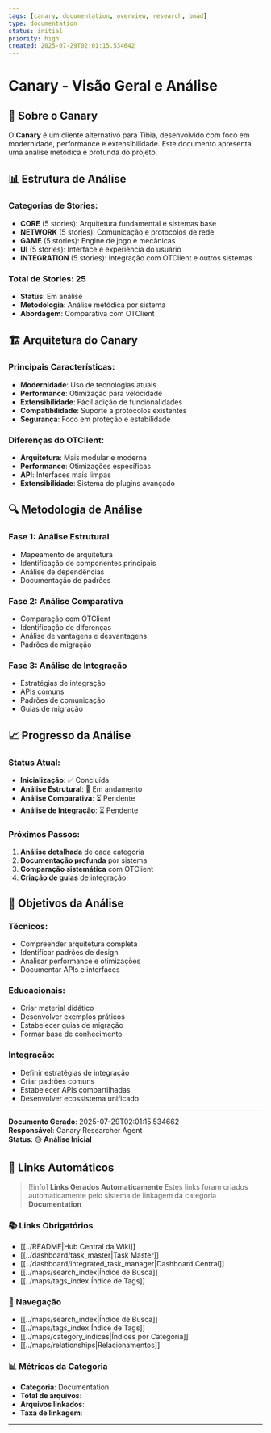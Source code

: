 ```yaml
---
tags: [canary, documentation, overview, research, bmad]
type: documentation
status: initial
priority: high
created: 2025-07-29T02:01:15.534642
---
```


# Canary - Visão Geral e Análise

## 🎯 **Sobre o Canary**

O **Canary** é um cliente alternativo para Tibia, desenvolvido com foco em modernidade, performance e extensibilidade. Este documento apresenta uma análise metódica e profunda do projeto.

## 📊 **Estrutura de Análise**

### **Categorias de Stories:**
- **CORE** (5 stories): Arquitetura fundamental e sistemas base
- **NETWORK** (5 stories): Comunicação e protocolos de rede
- **GAME** (5 stories): Engine de jogo e mecânicas
- **UI** (5 stories): Interface e experiência do usuário
- **INTEGRATION** (5 stories): Integração com OTClient e outros sistemas

### **Total de Stories**: 25
- **Status**: Em análise
- **Metodologia**: Análise metódica por sistema
- **Abordagem**: Comparativa com OTClient

## 🏗️ **Arquitetura do Canary**

### **Principais Características:**
- **Modernidade**: Uso de tecnologias atuais
- **Performance**: Otimização para velocidade
- **Extensibilidade**: Fácil adição de funcionalidades
- **Compatibilidade**: Suporte a protocolos existentes
- **Segurança**: Foco em proteção e estabilidade

### **Diferenças do OTClient:**
- **Arquitetura**: Mais modular e moderna
- **Performance**: Otimizações específicas
- **API**: Interfaces mais limpas
- **Extensibilidade**: Sistema de plugins avançado

## 🔍 **Metodologia de Análise**

### **Fase 1: Análise Estrutural**
- Mapeamento de arquitetura
- Identificação de componentes principais
- Análise de dependências
- Documentação de padrões

### **Fase 2: Análise Comparativa**
- Comparação com OTClient
- Identificação de diferenças
- Análise de vantagens e desvantagens
- Padrões de migração

### **Fase 3: Análise de Integração**
- Estratégias de integração
- APIs comuns
- Padrões de comunicação
- Guias de migração

## 📈 **Progresso da Análise**

### **Status Atual:**
- **Inicialização**: ✅ Concluída
- **Análise Estrutural**: 🔄 Em andamento
- **Análise Comparativa**: ⏳ Pendente
- **Análise de Integração**: ⏳ Pendente

### **Próximos Passos:**
1. **Análise detalhada** de cada categoria
2. **Documentação profunda** por sistema
3. **Comparação sistemática** com OTClient
4. **Criação de guias** de integração

## 🎯 **Objetivos da Análise**

### **Técnicos:**
- Compreender arquitetura completa
- Identificar padrões de design
- Analisar performance e otimizações
- Documentar APIs e interfaces

### **Educacionais:**
- Criar material didático
- Desenvolver exemplos práticos
- Estabelecer guias de migração
- Formar base de conhecimento

### **Integração:**
- Definir estratégias de integração
- Criar padrões comuns
- Estabelecer APIs compartilhadas
- Desenvolver ecossistema unificado

---

**Documento Gerado**: 2025-07-29T02:01:15.534662  
**Responsável**: Canary Researcher Agent  
**Status**: 🟡 **Análise Inicial**

## 🔗 **Links Automáticos**

> [!info] **Links Gerados Automaticamente**
> Estes links foram criados automaticamente pelo sistema de linkagem da categoria **Documentation**

### **📚 Links Obrigatórios**
- [[../README|Hub Central da Wiki]]
- [[../dashboard/task_master|Task Master]]
- [[../dashboard/integrated_task_manager|Dashboard Central]]
- [[../maps/search_index|Índice de Busca]]
- [[../maps/tags_index|Índice de Tags]]

### **🧭 Navegação**
- [[../maps/search_index|Índice de Busca]]
- [[../maps/tags_index|Índice de Tags]]
- [[../maps/category_indices|Índices por Categoria]]
- [[../maps/relationships|Relacionamentos]]

### **📊 Métricas da Categoria**
- **Categoria**: Documentation
- **Total de arquivos**: <!-- Contador automático -->
- **Arquivos linkados**: <!-- Contador automático -->
- **Taxa de linkagem**: <!-- Percentual automático -->

---

